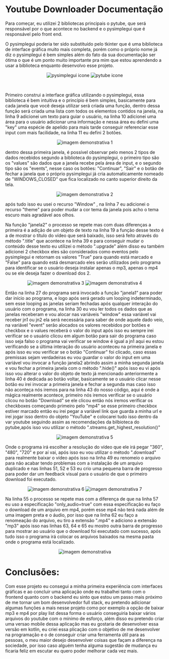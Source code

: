 # Youtube Downloader Documentação

<p>
  Para começar, eu utilizei 2 bibliotecas principais o pytube, que será responsável por o que acontece no backend e o pysimplegui que é responsável pelo front end.
</p>
<p>
  O pysimplegui poderia ter sido substituído pelo tkinter que é uma biblioteca de interface gráfica muito mais completa, porém como o próprio nome já diz o pysimplegui é bem simples além do fato da sua documentação ser ótima o que é um ponto muito importante pra mim que estou aprendendo a usar a biblioteca enquanto desenvolvo esse projeto.
</p>
<p align="center">
 <img src="https://upload.wikimedia.org/wikipedia/commons/0/06/PySimpleGUI_logo.png" alt="pysimplegui icone"> 
 <img src="https://warehouse-camo.ingress.cmh1.psfhosted.org/42d43def1c8634a6c158def4846894bc2afd542b/68747470733a2f2f6173736574732e6e69636b666963616e6f2e636f6d2f67682d7079747562652e6d696e2e737667" alt="pytube icone">
</p> <br>

 <p>
Primeiro construi a interface gráfica utilizando o pysimplegui, essa biblioteca é bem intuitiva e o princípio é bem simples, basicamente para cada janela que você deseja utilizar será criada uma função, dentro dessa função será criada uma lista com todos os elementos contidos na janela, na linha 9 adicionei um texto para guiar o usuário, na linha 10 adicionei uma área para o usuário adicionar uma informação e nessa área eu defini uma "key" uma espécie de apelido para mais tarde conseguir referenciar esse input com mais facilidade, na linha 11 eu defini 2 botões.
</p> 
<p align="center">
  <img src="https://github.com/Ricardoporfiriovieira/imagens-youtubedownloader/blob/main/print_1.png" alt="imagem demonstrativa 1">
</p>

<p>
  dentro dessa primeira janela, é possível observar pelo menos 2 tipos de dados recebidos segundo a biblioteca do pysimplegui, o primeiro tipo são os "values" são dados que a janela recebe pela área de input, e o segundo tipo são os "events", nesse caso os botões:  "Continuar", "Sair" e o botão de fechar a janela que o próprio pysimplegui já cria automaticamente nomeado de "WINDOWS_CLOSED" que fica localizado no canto superior direito da tela.
</p>

<p align="center">
  <img src="https://github.com/Ricardoporfiriovieira/imagens-youtubedownloader/blob/main/print_3.png" alt="imagem demonstrativa 2">
</p>
<p>
  após tudo isso eu usei o recurso "Window" , na linha 7 eu adicionei o recurso "theme" para poder mudar a cor tema da janela pois acho o tema escuro mais agradável aos olhos.
</p>
<p>
  Na função "janela2" o processo se repete mas com duas diferenças a primeira é a adição de um objeto de texto na linha 19 a função desse texto é a de mostrar o título do vídeo que será baixado, isso será feito através do método ".title" que acontece na linha 39 e para conseguir mudar o conteúdo desse texto eu utilizei o método ".upgrade" além disso eu também adicionei 2 checkbox eles são considerados como eventos pelo pysimplegui e retornam os valores "True" para quando está marcado e "False" para quando está desmarcado eles serão utilizados pelo programa para identificar se o usuário deseja instalar apenas o mp3, apenas o mp4 ou se ele deseja fazer o download dos 2.
</p>

<p align="center">
  <img src="https://github.com/Ricardoporfiriovieira/imagens-youtubedownloader/blob/main/print_4.png" alt="imagem demonstrativa 3">
   <img src="https://github.com/Ricardoporfiriovieira/imagens-youtubedownloader/blob/main/print_5.png" alt="imagem demonstrativa 4">
</p>

<p>
Então na linha 27 do programa será invocado a função "janela1" para poder dar início ao programa, e logo após será gerado um looping indeterminado, sem esse looping as janelas seriam fechadas após qualquer interação do usuário com o programa, na linha 30 eu vou ler todos os dados que as janelas receberam e vou alocar nas variáveis "window" essa variável vai receber jn1 ou jn2 ela será necessária para saber de onde aquele dado veio, na variável "event" serão alocados os valores recebidos por botões e checkbox e o values receberá o valor do input após isso eu sempre irei verificar se o usuário clicou em algum botão para sair do programa caso isso seja falso o programa vai verificar se window é igual a jn1 aqui eu estou verificando se a última interação do usuário aconteceu na primeira janela e após isso eu vou verificar se o botão "Continuar" foi clicado, caso essas premissas sejam verdadeiras eu vou guardar o valor do input em uma variável vou invocar a função janela2 abrindo assim a minha segunda janela e vou fechar a primeira janela com o método ".hide()" após isso eu vi após isso vou alterar o valor do objeto de texto já mencionado anteriormente a linha 40 é dedicada ao botão voltar, basicamente se o usuário clicar nesse botão eu irei invocar a primeira janela e fechar a segunda mas caso isso não aconteça nós iremos para na linha 43 do nosso código, aqui é onde a mágica realmente acontece, primeiro nós iremos verificar se o usuário clicou no botão "Download" se ele clicou então nós iremos verificar os checkboxes começando primeiro pelo "mp4" se esse primeiro checkbox estiver marcado então eu irei pegar a variável link que guarda a minha url e irei jogar isso dentro do objeto "YouTube" e colocarei tudo isso dentro da var youtube seguindo assim as recomendações da bilbioteca do pytube,após isso vou utilizar o método ".streams.get_highest_resolution()"
</p>

<p align="center">
  <img src="https://github.com/Ricardoporfiriovieira/imagens-youtubedownloader/blob/main/print_6.png" alt="imagem demonstrativa 5">
</p>

<p>
  Onde o programa irá escolher a resolução do vídeo que ele irá pegar "360", "480", "720" e por aí vai, após isso eu vou utilizar o método ".download" para realmente baixar o vídeo após isso na linha 49 eu renomeio o arquivo para não acabar tendo problemas com a instalação de um arquivo duplicado e nas linhas 51, 52 e 53 eu crio uma pequena barra de progresso para poder dar um feedback visual para o usuário de que o primeiro download foi executado.
</p>

<p align="center">
  <img src="https://github.com/Ricardoporfiriovieira/imagens-youtubedownloader/blob/main/print_7.png" alt="imagem demonstrativa 6">
  <img src="https://github.com/Ricardoporfiriovieira/imagens-youtubedownloader/blob/main/print_9.png" alt="imagem demonstrativa 7">
</p>

<p>
  Na linha 55 o processo se repete mas com a diferença de que na linha 57 eu uso a especificação "only_audio=true" com essa especificação eu faço o download de um arquivo em mp4, porém esse mp4 não terá nada além de uma imagem preta e o áudio, por isso que na linha 62 eu faço a renomeação do arquivo, eu tiro a extensão ".mp4" e adiciono a extensão "mp3" após isso nas linhas 63, 64 e 65 eu mostro outra barra de progresso para mostrar ao usuário que o download foi executado com sucesso, após tudo isso o programa irá colocar os arquivos baixados na mesma pasta onde o programa está localizado.
</p>

<p align="center">
  <img src="https://github.com/Ricardoporfiriovieira/imagens-youtubedownloader/blob/main/print_8.png" alt="imagem demonstrativa ">
</p>

# Conclusões:
Com esse projeto eu consegui a minha primeira experiência com interfaces gráficas e ao concluir uma aplicação onde eu trabalhei tanto com o frontend quanto com o backend eu sinto que estou um passo mais próximo de me tornar um bom desenvolvedor full stack, eu pretendo adicionar algumas funções a mais nesse projeto como por exemplo a opção de baixar mp3 e mp4 por play list dessa forma o usuário conseguiria baixar vários arquivos do youtube com o mínimo de esforço, além disso eu pretendo criar uma versao mobile dessa aplicação mas eu gostaria de desenvolver essa versão em kotlin, eu criei essa plicação com o objetivo de me desenvolver na programação e o de conseguir criar uma ferramenta útil para as pessoas, o meu maior desejo  desenvolver coisas que façam a diferença na sociedade, por isso caso alguém tenha alguma sugestão de mudança eu ficaria feliz em escutar eu quero poder melhorar cada vez mais.
